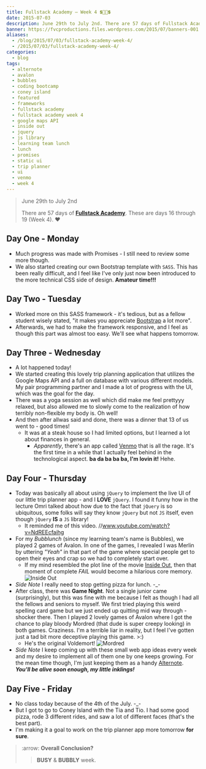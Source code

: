 ```yaml
---
title: Fullstack Academy – Week 4 💲🔮🔮💲
date: 2015-07-03
description: June 29th to July 2nd. There are 57 days of Fullstack Academy. These are days 16 through 19 Week 4.
banner: https://fvcproductions.files.wordpress.com/2015/07/banners-001.jpg
aliases:
  - /blog/2015/07/03/fullstack-academy-week-4/
  - /2015/07/03/fullstack-academy-week-4/
categories:
  - blog
tags:
  - alternote
  - avalon
  - bubbles
  - coding bootcamp
  - coney island
  - featured
  - frameworks
  - fullstack academy
  - fullstack academy week 4
  - google maps API
  - inside out
  - jquery
  - js library
  - learning team lunch
  - lunch
  - promises
  - static ui
  - trip planner
  - ui
  - venmo
  - week 4
---
```


> June 29th to July 2nd
>
> There are 57 days of [**Fullstack Academy**](https://www.fullstackacademy.com 'Fullstack Academy'). These are days 16 through 19 (Week 4). ❤️

## Day One - Monday

- Much progress was made with Promises - I still need to review some more though.
- We also started creating our own Bootstrap template with `SASS`. This has been really difficult, and I feel like I've only just now been introduced to the more technical CSS side of design. **Amateur time!!!**

## Day Two - Tuesday

- Worked more on this SASS framework - it's tedious, but as a fellow student wisely stated, "it makes you appreciate [Bootstrap](https://getbootstrap.com/) a lot more".
- Afterwards, we had to make the framework responsive, and I feel as though this part was almost too easy. We'll see what happens tomorrow.

## Day Three - Wednesday

- A lot happened today!
- We started creating this lovely trip planning application that utilizes the Google Maps API and a full on database with various different models. My pair programming partner and I made a lot of progress with the UI, which was the goal for the day.
- There was a yoga session as well which did make me feel prettyyy relaxed, but also allowed me to slowly come to the realization of how terribly non-flexible my body is. Oh well!
- And then after allwas said and done, there was a dinner that 13 of us went to - good times!
  - It was at a steak house so I had limited options, but I learned a lot about finances in general.
    - _Apparently_, there's an app called [Venmo](https://venmo.com/ 'Venmo') that is all the rage. It's the first time in a while that I actually feel behind in the technological aspect. **ba da ba ba ba, I'm lovin it!** Hehe.

## Day Four - Thursday

- Today was basically all about using `jQuery` to implement the live UI of our little trip planner app - and I **LOVE** `jQuery`. I found it funny how in the lecture Omri talked about how due to the fact that `jQuery` is so ubiquitous, some folks will say they know `jQuery` but not `JS` itself, even though `jQuery` **IS** a `JS` library!
  - It reminded me of this video. //www.youtube.com/watch?v=NdREEcfaihg
- For my _Bubblunch_ (since my learning team's name is Bubbles), we played 2 games of Avalon. In one of the games, I revealed I was Merlin by uttering _"Yeah"_ in that part of the game where special people get to open their eyes and crap so we had to completely start over.
  - If my mind resembled the plot line of the movie [Inside Out](https://www.rottentomatoes.com/m/inside_out_2015/ 'Inside Out'), then that moment of complete _FAIL_ would become a hilarious core memory. ![Inside Out](https://fvcproductions.files.wordpress.com/2015/07/32cea-inside2bout2bpixar2bpost2b2.png)
- _Side Note_ I really need to stop getting pizza for lunch. -\_-
- After class, there was **Game Night**. Not a single junior came (surprisingly), but this was fine with me because I felt as though I had all the fellows and seniors to myself. We first tried playing this weird spelling card game but we just ended up quitting mid way through - shocker there. Then I played 2 lovely games of Avalon where I got the chance to play bloody Mordred (that dude is super creepy looking) in both games. Craziness. I'm a terrible liar in reality, but I feel I've gotten just a tad bit more deceptive playing this game. &gt;:)
  - He's the original Voldemort! ![Mordred](https://i137.photobucket.com/albums/q231/ivycrowned/Avalon/mordred.jpg)
- _Side Note_ I keep coming up with these small web app ideas every week and my desire to implement all of them one by one keeps growing. For the mean time though, I'm just keeping them as a handy [Alternote](https://alternoteapp.com/ 'Alternote'). **_You'll be alive soon enough, my little inklings!_**

## Day Five - Friday

- No class today because of the 4th of the July. -\_-
- But I got to go to Coney Island with the Tia and Tio. I had some good pizza, rode 3 different rides, and saw a lot of different faces (that's the best part).
- I'm making it a goal to work on the trip planner app more tomorrow **for sure**.

> :arrow: **Overall Conclusion?**
>
> > **BUSY** & **BUBBLY** week.
